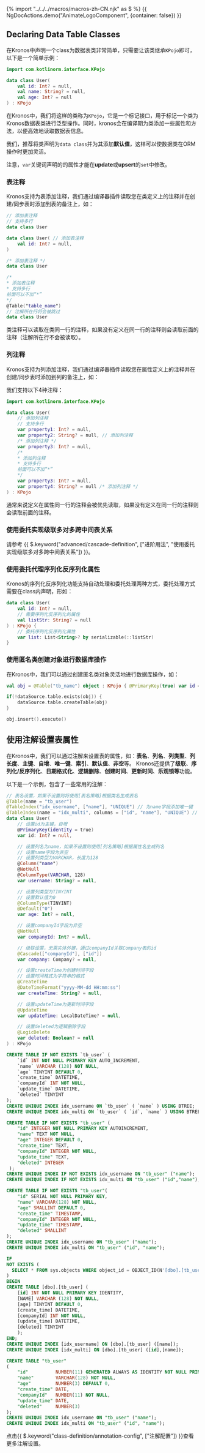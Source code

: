 {% import "../../../macros/macros-zh-CN.njk" as $ %}
{{ NgDocActions.demo("AnimateLogoComponent", {container: false}) }}

## Declaring Data Table Classes

在Kronos中声明一个class为数据表类非常简单，只需要让该类继承`KPojo`即可，以下是一个简单示例：

```kotlin
import com.kotlinorm.interface.KPojo

data class User(
    val id: Int? = null,
    val name: String? = null,
    val age: Int? = null
) : KPojo
```

在Kronos中，我们将这样的类称为`KPojo`，它是一个标记接口，用于标记一个类为Kronos数据表类进行泛型操作。同时，kronos会在编译期为类添加一些属性和方法，以便高效地读取数据表信息。

我们，推荐将类声明为`data class`并为其添加**默认值**，这样可以使数据类在ORM操作时更加灵活。

注意，`var`关键词声明的的属性才能在**update**或**upsert**的`set`中修改。

### 表注释

Kronos支持为表添加注释，我们通过编译器插件读取您在类定义上的注释并在创建/同步表时添加到表的备注上，如：

```kotlin
// 添加表注释
// 支持多行
data class User

data class User( // 添加表注释
    val id: Int? = null,
)

/* 添加表注释 */
data class User

/*
* 添加表注释
* 支持多行
前面可以不加“*”
*/
@Table("table_name")
// 注解所在行将会被跳过
data class User
```
类注释可以读取在类同一行的注释，如果没有定义在同一行的注释则会读取前面的注释（注解所在行不会被读取）。

### 列注释

Kronos支持为列添加注释，我们通过编译器插件读取您在属性定义上的注释并在创建/同步表时添加到列的备注上，如：

我们支持以下4种注释：

```kotlin
import com.kotlinorm.interface.KPojo

data class User(
    // 添加列注释
    // 支持多行
    var property1: Int? = null,
    var property2: String? = null, // 添加列注释
    /* 添加列注释 */
    var property3: Int? = null,
    /* 
    * 添加列注释
    * 支持多行
    前面可以不加“*”
    */
    var property3: Int? = null,
    var property4: String? = null /* 添加列注释 */
) : KPojo
```

通常来说定义在属性同一行的注释会被优先读取，如果没有定义在同一行的注释则会读取前面的注释。

### 使用委托实现级联多对多跨中间表关系

请参考 {{ $.keyword("advanced/cascade-definition", ["进阶用法", "使用委托实现级联多对多跨中间表关系"]) }}。

### 使用委托代理序列化反序列化属性

Kronos的序列化反序列化功能支持自动处理和委托处理两种方式，委托处理方式需要在class内声明，形如：

```kotlin
data class User(
    val id: Int? = null,
    // 需要序列化反序列化的属性
    val listStr: String? = null
) : KPojo {
    // 委托序列化反序列化属性
    var list: List<String>? by serializable(::listStr)
}
```
### 使用匿名类创建对象进行数据库操作

在Kronos中，我们可以通过创建匿名类对象灵活地进行数据库操作，如：

```kotlin
val obj = @Table("tb_name") object : KPojo { @PrimaryKey(true) var id = 1 }

if(!dataSource.table.exists(obj)) {
    dataSource.table.createTable(obj)
}

obj.insert().execute()
```

## 使用注解设置表属性

在Kronos中，我们可以通过注解来设置表的属性，如：**表名**、**列名**、**列类型**、**列长度**、**主键**、**自增**、**唯一键**、**索引**、**默认值**、**非空**等。
Kronos还提供了**级联**、**序列化/反序列化**、**日期格式化**、**逻辑删除**、**创建时间**、**更新时间**、**乐观锁等**功能。

以下是一个示例，包含了一些常用的注解：

```kotlin group="KPojo" name="User.kt" icon="kotlin"
// 表名设置，如果不设置则将使用[表名策略]根据类名生成表名
@Table(name = "tb_user")
@TableIndex("idx_username", ["name"], "UNIQUE") // 为name字段添加唯一键
@TableIndex(name = "idx_multi", columns = ["id", "name"], "UNIQUE") // 为id和name字段添加唯一键
data class User(
    // 设置id为主键，自增
    @PrimaryKey(identity = true)
    var id: Int? = null,

    // 设置列名为name，如果不设置则使用[列名策略]根据属性名生成列名
    // 设置name字段为非空
    // 设置列类型为VARCHAR，长度为128
    @Column("name")
    @NotNull
    @ColumnType(VARCHAR, 128)
    var username: String? = null,

    // 设置列类型为TINYINT
    // 设置默认值为0
    @ColumnType(TINYINT)
    @Default("0")
    var age: Int? = null,

    // 设置companyId字段为非空
    @NotNull
    var companyId: Int? = null,

    // 级联设置，无需实体外键，通过companyId关联Company表的id
    @Cascade(["companyId"], ["id"])
    var company: Company? = null,

    // 设置createTime为创建时间字段
    // 设置时间格式为字符串的格式
    @CreateTime
    @DateTimeFormat("yyyy-MM-dd HH:mm:ss")
    var createTime: String? = null,

    // 设置updateTime为更新时间字段
    @UpdateTime
    var updateTime: LocalDateTime? = null,

    // 设置deleted为逻辑删除字段
    @LogicDelete
    var deleted: Boolean? = null
) : KPojo
```

```sql group="KPojo" name="Mysql" icon="mysql"
CREATE TABLE IF NOT EXISTS `tb_user` (
    `id` INT NOT NULL PRIMARY KEY AUTO_INCREMENT,
    `name` VARCHAR (128) NOT NULL,
    `age` TINYINT DEFAULT 0,
    `create_time` DATETIME,
    `companyId` INT NOT NULL,
    `update_time` DATETIME,
    `deleted` TINYINT
);
CREATE UNIQUE INDEX idx_username ON `tb_user` ( `name` ) USING BTREE;
CREATE UNIQUE INDEX idx_multi ON `tb_user` ( `id`, `name` ) USING BTREE
```

```sql group="KPojo" name="Sqlite" icon="sqlite"
CREATE TABLE IF NOT EXISTS "tb_user" (
    "id" INTEGER NOT NULL PRIMARY KEY AUTOINCREMENT,
    "name" TEXT NOT NULL,
    "age" INTEGER DEFAULT 0,
    "create_time" TEXT,
    "companyId" INTEGER NOT NULL,
    "update_time" TEXT,
    "deleted" INTEGER
 );
CREATE UNIQUE INDEX IF NOT EXISTS idx_username ON "tb_user" ("name");
CREATE UNIQUE INDEX IF NOT EXISTS idx_multi ON "tb_user" ("id","name");
```

```sql group="KPojo" name="PostgreSql" icon="postgres"
CREATE TABLE IF NOT EXISTS "tb_user"(
    "id" SERIAL NOT NULL PRIMARY KEY,
    "name" VARCHAR(128) NOT NULL,
    "age" SMALLINT DEFAULT 0,
    "create_time" TIMESTAMP,
    "companyId" INTEGER NOT NULL,
    "update_time" TIMESTAMP,
    "deleted" SMALLINT
);
CREATE UNIQUE INDEX idx_username ON "tb_user" ("name");
CREATE UNIQUE INDEX idx_multi ON "tb_user" ("id", "name");

```

```sql group="KPojo" name="Mssql" icon="sqlserver"
IF
NOT EXISTS (
  SELECT * FROM sys.objects WHERE object_id = OBJECT_ID(N'[dbo].[tb_user]') AND type in (N'U')
)
BEGIN
CREATE TABLE [dbo].[tb_user] (
    [id] INT NOT NULL PRIMARY KEY IDENTITY,
    [NAME] VARCHAR (128) NOT NULL,
    [age] TINYINT DEFAULT 0,
    [create_time] DATETIME,
    [companyId] INT NOT NULL,
    [update_time] DATETIME,
    [deleted] TINYINT
    );
END;
CREATE UNIQUE INDEX [idx_username] ON [dbo].[tb_user] ([name]);
CREATE UNIQUE INDEX [idx_multi] ON [dbo].[tb_user] ([id],[name]);
```

```sql group="KPojo" name="Oracle" icon="oracle"
CREATE TABLE "tb_user"
(
    "id"          NUMBER(11) GENERATED ALWAYS AS IDENTITY NOT NULL PRIMARY KEY,
    "name"        VARCHAR(128) NOT NULL,
    "age"         NUMBER(3) DEFAULT 0,
    "create_time" DATE,
    "companyId"   NUMBER(11) NOT NULL,
    "update_time" DATE,
    "deleted"     NUMBER(3)
);
CREATE UNIQUE INDEX idx_username ON "tb_user" ("name");
CREATE UNIQUE INDEX idx_multi ON "tb_user" ("id", "name");
```

点击{{ $.keyword("class-definition/annotation-config", ["注解配置"]) }}查看更多注解设置。
